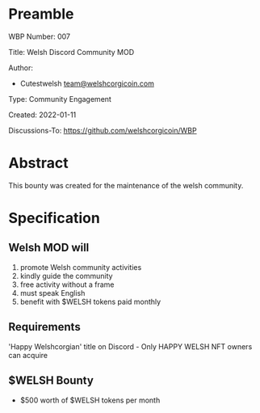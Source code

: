 Preamble
========
WBP Number: 007

Title: Welsh Discord Community MOD

Author: 
* Cutestwelsh team@welshcorgicoin.com

Type: Community Engagement

Created: 2022-01-11

Discussions-To: https://github.com/welshcorgicoin/WBP


Abstract
========
This bounty was created for the maintenance of the welsh community.


Specification
=============
Welsh MOD will
-----------------------------
1. promote Welsh community activities
2. kindly guide the community
3. free activity without a frame
4. must speak English
5. benefit with $WELSH tokens paid monthly

Requirements
------

'Happy Welshcorgian' title on Discord - Only HAPPY WELSH NFT owners can acquire

$WELSH Bounty
-------------
* $500 worth of $WELSH tokens per month
